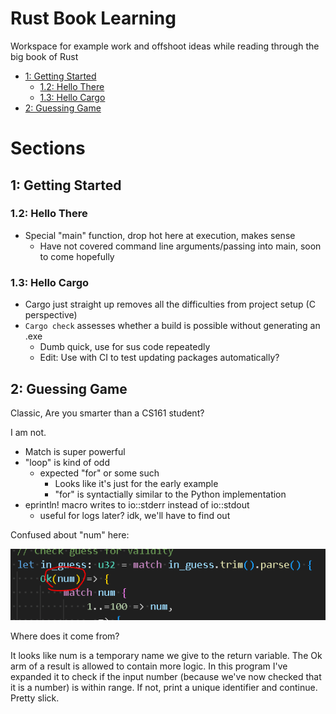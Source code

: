 # Rust Book Learning<!-- omit in toc -->
Workspace for example work and offshoot ideas while reading through the big book of Rust

- [1: Getting Started](#1-getting-started)
  - [1.2: Hello There](#12-hello-there)
  - [1.3: Hello Cargo](#13-hello-cargo)
- [2: Guessing Game](#2-guessing-game)

# Sections<!-- omit in toc -->

## 1: Getting Started
### 1.2: Hello There

* Special "main" function, drop hot here at execution, makes sense
  * Have not covered command line arguments/passing into main, soon to come hopefully

### 1.3: Hello Cargo

* Cargo just straight up removes all the difficulties from project setup (C perspective)
* ` Cargo check ` assesses whether a build is possible without generating an .exe
  * Dumb quick, use for sus code repeatedly
  * Edit: Use with CI to test updating packages automatically?

## 2: Guessing Game

Classic, Are you smarter than a CS161 student?

I am not.

* Match is super powerful
* "loop" is kind of odd 
  * expected "for" or some such
    * Looks like it's just for the early example
    * "for" is syntactially similar to the Python implementation
* eprintln! macro writes to io::stderr instead of io::stdout
  * useful for logs later? idk, we'll have to find out

Confused about "num" here:

![alt text](./readme_images/match_num.png)

Where does it come from?

It looks like num is a temporary name we give to the return variable.
The Ok arm of a result is allowed to contain more logic.
In this program I've expanded it to check if the input number (because we've now checked that it is a number) is within range.
If not, print a unique identifier and continue.
Pretty slick.